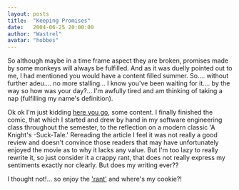 ```yaml
---
layout: posts
title:  "Keeping Promises"
date:   2004-06-25 20:00:00
author: "Wastrel"
avatar: "hobbes"
---
```

So although maybe in a time frame aspect they are broken, promises made by some monkeys will always be fulfilled. And as it was duelly pointed out to me, I had mentioned you would have a content filled summer. So.... without further adeu.... no more stalling... I know you've been waiting for it.... by the way so how was your day?... I'm awfully tired and am thinking of taking a nap (fulfilling my name's definition).

 Ok ok I'm just kidding [here you go](/classic/images/comic/KnightsTale.jpg), some content. I finally finished the comic, that which I started and drew by hand in my software engineering class throughout the semester, to the reflection on a modern classic 'A Knight's -Suck-Tale.' Rereading the article I feel it was not really a good review and doesn't convince those readers that may have unfortunately enjoyed the movie as to why it lacks any value. But I'm too lazy to really rewrite it, so just consider it a crappy rant, that does not really express my sentiments exactly nor clearly. But does my writing ever??

 I thought not!... so enjoy the ['rant'](http://www.duelingmonkeys.com/otc.html?view=specific&item=44) and where's my cookie?!